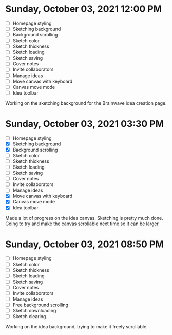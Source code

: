 # Sunday, October 03, 2021 12:00 PM
- [ ] Homepage styling
- [ ] Sketching background
- [ ] Background scrolling
- [ ] Sketch color
- [ ] Sketch thickness
- [ ] Sketch loading
- [ ] Sketch saving
- [ ] Cover notes
- [ ] Invite collaborators
- [ ] Manage ideas
- [ ] Move canvas with keyboard
- [ ] Canvas move mode
- [ ] Idea toolbar

Working on the sketching background for the Brainwave idea creation page.

# Sunday, October 03, 2021 03:30 PM
- [ ] Homepage styling
- [X] Sketching background
- [X] Background scrolling
- [ ] Sketch color
- [ ] Sketch thickness
- [ ] Sketch loading
- [ ] Sketch saving
- [ ] Cover notes
- [ ] Invite collaborators
- [ ] Manage ideas
- [X] Move canvas with keyboard
- [X] Canvas move mode
- [X] Idea toolbar

Made a lot of progress on the idea canvas. Sketching is pretty much done.
Going to try and make the canvas scrollable next time so it can be larger.

# Sunday, October 03, 2021 08:50 PM
- [ ] Homepage styling
- [ ] Sketch color
- [ ] Sketch thickness
- [ ] Sketch loading
- [ ] Sketch saving
- [ ] Cover notes
- [ ] Invite collaborators
- [ ] Manage ideas
- [ ] Free background scrolling
- [ ] Sketch downloading
- [ ] Sketch clearing

Working on the idea background, trying to make it freely scrollable.
